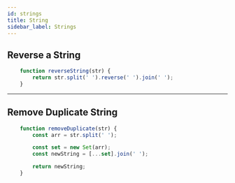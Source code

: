 ```yaml
---
id: strings
title: String
sidebar_label: Strings
---
```


## Reverse a String

```js
    function reverseString(str) {
        return str.split(' ').reverse(' ').join(' ');
    }
```

----

## Remove Duplicate String

```js
    function removeDuplicate(str) {
        const arr = str.split(' ');

        const set = new Set(arr);
        const newString = [...set].join(' ');

        return newString;
    }
```